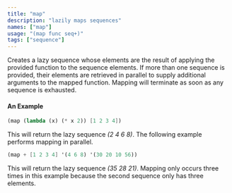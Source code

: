```yaml
---
title: "map"
description: "lazily maps sequences"
names: ["map"]
usage: "(map func seq+)"
tags: ["sequence"]
---
```


Creates a lazy sequence whose elements are the result of applying the provided function to the sequence elements. If more than one sequence is provided, their elements are retrieved in parallel to supply additional arguments to the mapped function. Mapping will terminate as soon as any sequence is exhausted.

#### An Example

```scheme
(map (lambda (x) (* x 2)) [1 2 3 4])
```

This will return the lazy sequence _(2 4 6 8)_. The following example performs mapping in parallel.

```scheme
(map + [1 2 3 4] '(4 6 8) '(30 20 10 56))
```

This will return the lazy sequence _(35 28 21)_. Mapping only occurs three times in this example because the second sequence only has three elements.
